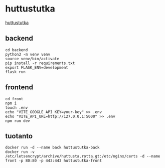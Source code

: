 # huttustutka

[huttustutka](https://huttusta.rotta.gt)

## backend
```
cd backend
python3 -m venv venv
source venv/bin/activate
pip install -r requirements.txt
export FLASK_ENV=development
flask run
```

## frontend
```
cd front
npm i
touch .env
echo "VITE_GOOGLE_API_KEY=your-key" >> .env
echo "VITE_API_URL=http://127.0.0.1:5000" >> .env
npm run dev
```

## tuotanto

```
docker run -d --name back huttustutka-back
docker run -v /etc/letsencrypt/archive/huttusta.rotta.gt:/etc/nginx/certs -d --name front -p 80:80 -p 443:443 huttustutka-front
```
